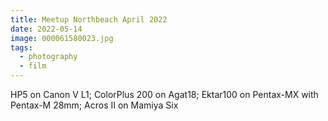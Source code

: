 ```yaml
---
title: Meetup Northbeach April 2022 
date: 2022-05-14
image: 000061580023.jpg
tags:
  - photography
  - film
---
```



<v-img src="pos_DSC03450.jpg" alt="bar" :dirp="dir"></v-img>
<v-img src="000061570009.jpg" alt="bar" :dirp="dir"></v-img>
<v-img src="pos_DSC03472.jpg" alt="bar" :dirp="dir"></v-img>
<v-img src="000061570015.jpg" alt="bar" :dirp="dir"></v-img>
<v-img src="pos_DSC03425.jpg" alt="bar" :dirp="dir"></v-img>
<v-img src="000061580023.jpg" alt="bar" :dirp="dir"></v-img>
<v-img src="pos_DSC03430.jpg" alt="bar" :dirp="dir"></v-img>
<v-img src="000061570007.jpg" alt="bar" :dirp="dir"></v-img>
<v-img src="000061570020.jpg" alt="bar" :dirp="dir"></v-img>
<v-img src="pos_DSC03429.jpg" alt="bar" :dirp="dir"></v-img>
<v-img src="pos_DSC03423.jpg" alt="bar" :dirp="dir"></v-img>
<v-img src="000061580012.jpg" alt="bar" :dirp="dir"></v-img>
<v-img src="pos_DSC03420.jpg" alt="bar" :dirp="dir"></v-img>
<v-img src="000061570006.jpg" alt="bar" :dirp="dir"></v-img>
<v-img src="pos_DSC03446.jpg" alt="bar" :dirp="dir"></v-img>

<!--<v-img src="pos_DSC03449.jpg" alt="bar" :dirp="dir"></v-img>-->

HP5 on Canon V L1; ColorPlus 200 on Agat18; Ektar100 on Pentax-MX with Pentax-M 28mm; Acros II on Mamiya Six 



